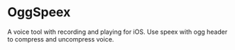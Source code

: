 # OggSpeex
A voice tool with recording and playing for iOS. Use speex with ogg header to compress and uncompress voice. 


